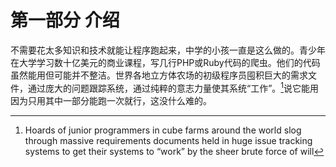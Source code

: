# 第一部分 介绍

不需要花太多知识和技术就能让程序跑起来，中学的小孩一直是这么做的。青少年在大学学习数十亿美元的商业课程，写几行PHP或Ruby代码的爬虫。他们的代码虽然能用但可能并不整洁。世界各地立方体农场的初级程序员囤积巨大的需求文件，通过庞大的问题跟踪系统，通过纯粹的意志力量使其系统“工作”。[^1]说它能用因为只用其中一部分能跑一次就行，这没什么难的。

[^1]: Hoards of junior programmers in cube farms around the world slog through massive requirements documents held in huge issue tracking systems to get their systems to “work” by the sheer brute force of will

